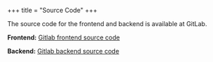 +++
title = "Source Code"
+++

The source code for the frontend and backend is available at GitLab.

**Frontend:**
[Gitlab frontend source code](https://gl-imi.f4.htw-berlin.de/s0551374/elearning-unit)

**Backend:**
[Gitlab backend source code](https://gl-imi.f4.htw-berlin.de/s0551374/unhooked-backend)
